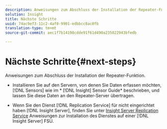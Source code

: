 ```yaml
---
description: Anweisungen zum Abschluss der Installation der Repeater-Funktion.
solution: Insight
title: Nächste Schritte
uuid: 74ac9ef3-11c2-4af0-9901-edbbcc8ac0fb
translation-type: tm+mt
source-git-commit: aec1f7b14198cdde91f61d490a235022943bfedb

---
```



# Nächste Schritte{#next-steps}

Anweisungen zum Abschluss der Installation der Repeater-Funktion.

* Installieren Sie auf den Servern, von denen Sie Daten erfassen möchten, [!DNL Sensors] wie im * [!DNL Insight] Sensor Guide* beschrieben, und lassen Sie diese Daten an den Repeater-Server übertragen.

* Wenn Sie den Dienst [!DNL Replication Service] für nicht eingerichtet haben [!DNL Insight Server], finden Sie unter [Insight Server Replication Service](../../../../home/c-inst-svr/c-ins-svr-rep-svc/c-ins-svr-rep-svc.md#concept-926e654e80d943a0b6ac44a82a510d92) Anweisungen zur Installation des Dienstes auf einer [!DNL Insight Server] FSU.

